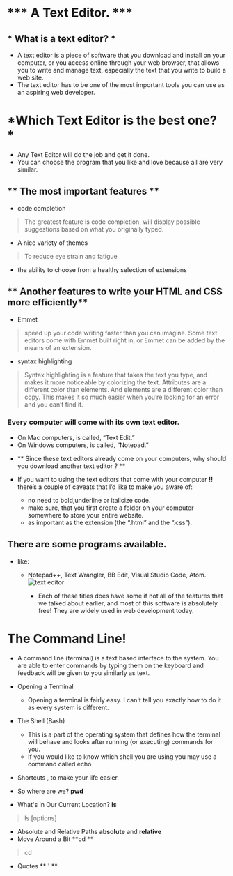 # ***  A Text Editor. ***
 ## * What is a text editor? *
 * A text editor is a piece of software that  you download and install on
  your computer, or you access online through your web browser, that
  allows you to write and manage text, especially the text that you write
  to build a web site.
* The text editor has to be one of the most
  important tools you can use as an aspiring web developer.
# *Which Text Editor is the best one? *
 * Any Text Editor will do the job and get     it   done.
 * You can choose the program that you like     and love because all are very similar.

## ** The most important features **
  * code completion
  > The greatest feature  is code completion,  will display possible suggestions based    on what you originally typed.


  * A nice variety of themes 
  > To reduce eye strain and fatigue

  * the ability to choose from a healthy     selection of extensions

## ** Another  features to write your HTML         and CSS more efficiently**

 * Emmet
  > speed up your code writing faster than you can imagine. Some text editors come with Emmet built right in, or Emmet can be added by the means of an extension.
 * syntax highlighting
  >Syntax highlighting is a feature that   takes the text you type, and makes it more noticeable by colorizing the text. Attributes are a different color than elements. And elements are a different color than copy. This makes it so much easier when you’re looking for an error and you can’t find it.

### Every computer will come with its own text editor.
- On Mac computers, is called,
“Text Edit.”
- On Windows computers, is called,
  “Notepad.”
*  ** Since these text editors already come   on your computers, why should
 you download another text editor ? **

* If you want to using the text editors that come with your computer **!!**
 there’s a couple of caveats that I’d like to make you aware of:
   * no need to bold,underline or italicize code.
   * make sure, that you first create a folder on your computer somewhere to store your entire website.
   * as important as the extension (the “.html” and the “.css”).
## There are some programs available.
* like:
  * Notepad++, Text Wrangler, BB Edit, Visual Studio Code, Atom.
  ![text editor](https://devnetcode.com/wp-content/uploads/2019/08/Screenshot-2019-08-10-at-1.37.05-PM-1.png)


    * Each of these titles does have some if not all of the features that we talked about earlier, and most of this software is absolutely free! They are widely used in web development today.

# The Command Line!
  * A command line (terminal) is a text based interface to the system. You are able to enter commands by typing them on the keyboard and feedback will be given to you similarly as text.
 
* Opening a Terminal
  * Opening a terminal is fairly easy. I can't tell you exactly how to do it as every system is different.
  
* The Shell (Bash)
  * This is a part of the operating system that defines how the terminal will behave and looks after running (or executing) commands for you. 
  * If you would like to know which shell you are using you may use a command called echo 
* Shortcuts , to make your life easier.

* So where are we?  **pwd**
* What's in Our Current Location?  **ls**
 > ls [options] 
* Absolute and Relative Paths **absolute** and **relative**
* Move Around a Bit  **cd ** 
 > cd
* Quotes    **'' ** 